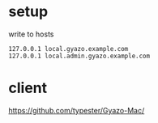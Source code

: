 # setup

write to hosts

```
127.0.0.1 local.gyazo.example.com
127.0.0.1 local.admin.gyazo.example.com
```

# client

https://github.com/typester/Gyazo-Mac/
